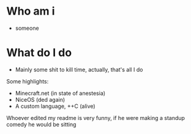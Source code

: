 # Who am i
  - someone

# What do I do
  - Mainly some shit to kill time, actually, that's all I do
  
  Some highlights:
  - Minecraft.net (in state of anestesia)
  - NiceOS (ded again)
  - A custom language, ++C (alive)

Whoever edited my readme is very funny, if he were making a standup comedy he would be sitting
